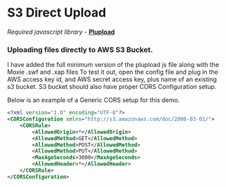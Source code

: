 # S3 Direct Upload
*Required javascript library* - **[Plupload](http://www.plupload.com/)** 
### Uploading files directly to AWS S3 Bucket.

I have added the full minimum version of the plupload js file along with the Moxie .swf and .xap files
To test it out, open the config file and plug in the AWS access key id, and AWS secret access key, 
plus name of an existing s3 bucket. S3 bucket should also have proper CORS Configuration setup. 

Below is an example of a Generic CORS setup for this demo.

```xml
<?xml version="1.0" encoding="UTF-8"?>
<CORSConfiguration xmlns="http://s3.amazonaws.com/doc/2006-03-01/">
    <CORSRule>
        <AllowedOrigin>*</AllowedOrigin>
        <AllowedMethod>GET</AllowedMethod>
        <AllowedMethod>POST</AllowedMethod>
        <AllowedMethod>PUT</AllowedMethod>
        <MaxAgeSeconds>3000</MaxAgeSeconds>
        <AllowedHeader>*</AllowedHeader>
    </CORSRule>
</CORSConfiguration>
```
